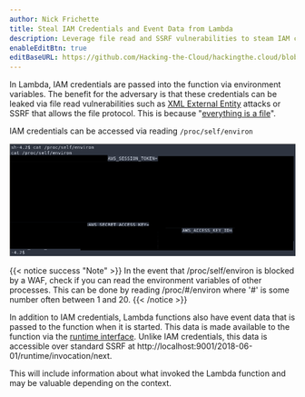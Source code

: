 ```yaml
---
author: Nick Frichette
title: Steal IAM Credentials and Event Data from Lambda
description: Leverage file read and SSRF vulnerabilities to steam IAM credentials and event data from Lambda.
enableEditBtn: true
editBaseURL: https://github.com/Hacking-the-Cloud/hackingthe.cloud/blob/main/content
---
```

In Lambda, IAM credentials are passed into the function via environment variables. The benefit for the adversary is that these credentials can be leaked via file read vulnerabilities such as [XML External Entity](https://owasp.org/www-project-top-ten/OWASP_Top_Ten_2017/Top_10-2017_A4-XML_External_Entities_(XXE)) attacks or SSRF that allows the file protocol. This is because "[everything is a file](https://en.wikipedia.org/wiki/Everything_is_a_file)".

IAM credentials can be accessed via reading <code>/proc/self/environ</code>

![Credentials](/images/aws/exploitation/lambda-steal-iam-credentials/credentials.png)

{{< notice success "Note" >}}
In the event that /proc/self/environ is blocked by a WAF, check if you can read the environment variables of other processes. This can be done by reading /proc/#/environ where '#' is some number often between 1 and 20.
{{< /notice >}}

In addition to IAM credentials, Lambda functions also have event data that is passed to the function when it is started. This data is made available to the function via the [runtime interface](https://docs.aws.amazon.com/lambda/latest/dg/runtimes-api.html). Unlike IAM credentials, this data is accessible over standard SSRF at http://localhost:9001/2018-06-01/runtime/invocation/next.

This will include information about what invoked the Lambda function and may be valuable depending on the context.